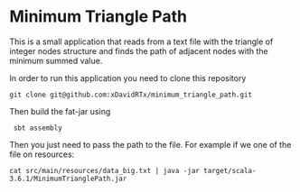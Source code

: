 # Minimum Triangle Path

This is a small application that reads from a text file with the triangle of integer nodes 
structure and finds the path of adjacent nodes with the minimum summed value. 

In order to run this application you need to clone this repository

```
git clone git@github.com:xDavidRTx/minimum_triangle_path.git
```

Then build the fat-jar using

```
 sbt assembly
```

Then you just need to pass the path to the file. For example if we one of the file on resources: 

```
cat src/main/resources/data_big.txt | java -jar target/scala-3.6.1/MinimumTrianglePath.jar
```

